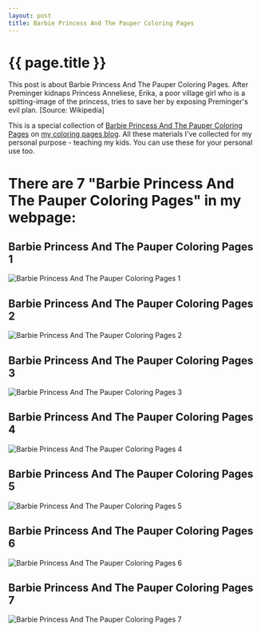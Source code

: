 ```yaml
---
layout: post
title: Barbie Princess And The Pauper Coloring Pages
---
```


{{ page.title }}
================

This post is about Barbie Princess And The Pauper Coloring Pages. After Preminger kidnaps Princess Anneliese, Erika, a poor village girl who is a spitting-image of the princess, tries to save her by exposing Preminger's evil plan. [Source: Wikipedia]

This is a special collection of  [Barbie Princess And The Pauper Coloring Pages](https://coloring-pages.github.io/2022/3/5/Barbie-Princess-And-The-Pauper-Coloring-Pages.html) on [my coloring pages blog](https://coloring-pages.github.io/). All these materials I've collected for my personal purpose - teaching my kids. You can use these for your personal use too.

# **There are 7 "Barbie Princess And The Pauper Coloring Pages" in my webpage:**

## Barbie Princess And The Pauper Coloring Pages 1

![Barbie Princess And The Pauper Coloring Pages 1](https://coloring-pages.github.io/coloring-pages/Barbie-Princess-And-The-Pauper-Coloring-Pages-1.png)

<script async src="https://pagead2.googlesyndication.com/pagead/js/adsbygoogle.js?client=ca-pub-6753140515841889" crossorigin="anonymous"></script> <ins class="adsbygoogle" style="display:block" data-ad-format="autorelaxed" data-ad-client="ca-pub-6753140515841889" data-ad-slot="5405745125"></ins><script>(adsbygoogle = window.adsbygoogle || []).push({}); </script>

## Barbie Princess And The Pauper Coloring Pages 2

![Barbie Princess And The Pauper Coloring Pages 2](https://coloring-pages.github.io/coloring-pages/Barbie-Princess-And-The-Pauper-Coloring-Pages-2.png)

## Barbie Princess And The Pauper Coloring Pages 3

![Barbie Princess And The Pauper Coloring Pages 3](https://coloring-pages.github.io/coloring-pages/Barbie-Princess-And-The-Pauper-Coloring-Pages-3.png)

## Barbie Princess And The Pauper Coloring Pages 4

![Barbie Princess And The Pauper Coloring Pages 4](https://coloring-pages.github.io/coloring-pages/Barbie-Princess-And-The-Pauper-Coloring-Pages-4.png)

## Barbie Princess And The Pauper Coloring Pages 5

![Barbie Princess And The Pauper Coloring Pages 5](https://coloring-pages.github.io/coloring-pages/Barbie-Princess-And-The-Pauper-Coloring-Pages-5.png)

## Barbie Princess And The Pauper Coloring Pages 6

![Barbie Princess And The Pauper Coloring Pages 6](https://coloring-pages.github.io/coloring-pages/Barbie-Princess-And-The-Pauper-Coloring-Pages-6.png)

## Barbie Princess And The Pauper Coloring Pages 7

![Barbie Princess And The Pauper Coloring Pages 7](https://coloring-pages.github.io/coloring-pages/Barbie-Princess-And-The-Pauper-Coloring-Pages-7.png)

<script async src="https://pagead2.googlesyndication.com/pagead/js/adsbygoogle.js?client=ca-pub-6753140515841889" crossorigin="anonymous"></script> <ins class="adsbygoogle" style="display:block" data-ad-format="autorelaxed" data-ad-client="ca-pub-6753140515841889" data-ad-slot="5405745125"></ins><script>(adsbygoogle = window.adsbygoogle || []).push({}); </script>

